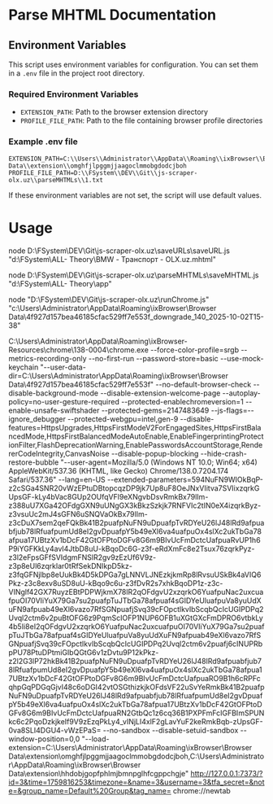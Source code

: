 # Parse MHTML Documentation

## Environment Variables

This script uses environment variables for configuration. You can set them in a `.env` file in the project root directory.

### Required Environment Variables

- `EXTENSION_PATH`: Path to the browser extension directory
- `PROFILE_FILE_PATH`: Path to the file containing browser profile directories

### Example .env file

```
EXTENSION_PATH=C:\\Users\\Administrator\\AppData\\Roaming\\ixBrowser\\Browser Data\\extension\\omghfjlpggmjjaagoclmmobgdodcjboh
PROFILE_FILE_PATH=D:\\FSystem\\DEV\\Git\\js-scraper-olx.uz\\parseMHTMLs\\1.txt
```

If these environment variables are not set, the script will use default values.



# Usage
node D:\FSystem\DEV\Git\js-scraper-olx.uz\saveURLs\saveURL.js "d:\FSystem\ALL\- Theory\BMW - Транспорт - OLX.uz.mhtml" 

node D:\FSystem\DEV\Git\js-scraper-olx.uz\parseMHTMLs\saveMHTML.js "d:\FSystem\ALL\- Theory\app"


node "D:\FSystem\DEV\Git\js-scraper-olx.uz\runChrome.js"  "c:\\Users\\Administrator\\AppData\\Roaming\\ixBrowser\\Browser Data\\4f927d157bea46185cfac529ff7e553f_downgrade_140_2025-10-02T15-38"





C:\\Users\\Administrator\\AppData\\Roaming\\ixBrowser-Resources\\chrome\138-0004\chrome.exe --force-color-profile=srgb --metrics-recording-only --no-first-run --password-store=basic --use-mock-keychain "--user-data-dir=C:\\Users\\Administrator\\AppData\\Roaming\\ixBrowser\\Browser Data\\4f927d157bea46185cfac529ff7e553f" --no-default-browser-check --disable-background-mode --disable-extension-welcome-page --autoplay-policy=no-user-gesture-required --protected-enablechromeversion=1 --enable-unsafe-swiftshader --protected-gems=2147483649 --js-flags=--ignore_debugger --protected-webgpu=intel,gen-9 --disable-features=HttpsUpgrades,HttpsFirstModeV2ForEngagedSites,HttpsFirstBalancedMode,HttpsFirstBalancedModeAutoEnable,EnableFingerprintingProtectionFilter,FlashDeprecationWarning,EnablePasswordsAccountStorage,RendererCodeIntegrity,CanvasNoise --disable-popup-blocking --hide-crash-restore-bubble "--user-agent=Mozilla/5.0 (Windows NT 10.0; Win64; x64) AppleWebKit/537.36 (KHTML, like Gecko) Chrome/138.0.7204.174 Safari/537.36" --lang=en-US --extended-parameters=594NuFN9WIOkBqP-z2cSGa4SNR20vWzEPtuDBtopcqzDP9jk7Up8uF8OeJNxVIitva7SVIixzqrkGUpsGF-kLy4bVac8GUp2OUfqVFl9eXNgvbDsvRmkBx79lIm-z388uU7XGa42OFdgGXN9uUNgGX3kBkzSzkjk7RNFVIc2tIN0eX4izqrkByz-z3vsuUc2mJ4sGFN6uSNQVaOkBx79lIm-z3cDuX7sem2qeFQkBk41B2puafpNuFN9uDpuafpTvRDYeU26lJ48lRd9afpuabfjub78lRfuafpumUd8eI2gvDpuafpY5b49eXl6va4uafpuOx4slXc2ukTbGa78afpua17UBtzXv1bDcF42GtOFPtoDGFv8G6m9BIvUcFmDctcUafpuaRvUP1h6P9iYGFKkLy4avI4JtbD8uU-kBqoDc6G-z3f-eRdXmFc8e2Tsux76zqrkPyz-z3l2eFpsGFfSVIdgmFNSlR2gv9zEzUf6V9z-z3p8eUl6zqrklar0tRfSekDNIkpD5kz-z3fqGFNjlbp8eUukBk4D5kDPGa7gLNNVLJNEzkjkmRp8lRvsuUSkBk4aVIQ6Pkz-z3c8exv8uSD8uU-kBqo9c6u-z3fDvR2s7xhkBqoDP1z-z3c-VINglf42GX7RuyzEBtPDPWjkmX78lR2qOFdgvU2xzqrkO6YuafpuNac2uxcuafpuOI70VIiYuX79Ga7su2puafpTuJTbGa78afpuaf4sGIDYeUluafpuVa8yuUdXuFN9afpuab49eXl6vazo7RfSGNpuafjSvq39cFOpctlkvIbScqbQcIcUGIPDPq2Uvql2ctm6v2puBtOFG6z9PqmScIOFP1NUP6OFB1uXGtGXcFmDPRO6vtbkLy4b5Ii8eI2qOFdgvU2xzqrkO6YuafpuNac2uxcuafpuOI70VIiYuX79Ga7su2puafpTuJTbGa78afpuaf4sGIDYeUluafpuVa8yuUdXuFN9afpuab49eXl6vazo7RfSGNpuafjSvq39cFOpctlkvIbScqbQcIcUGIPDPq2Uvql2ctm6v2puafj6cINUPRbpPU78PtuDPtmiGIbQGtG6v1zDvtu9P12kPkz-z2l2G3lP72hkBk41B2puafpNuFN9uDpuafpTvRDYeU26lJ48lRd9afpuabfjub78lRfuafpumUd8eI2gvDpuafpY5b49eXl6va4uafpuOx4slXc2ukTbGa78afpua17UBtzXv1bDcF42GtOFPtoDGFv8G6m9BIvUcFmDctcUafpuaRO9B1h6cRPFcqhpGqPDGqGjvI48c6oDGI42vtOSGthizkjkOFdsVF22uSvYeRmkBk41B2puafpNuFN9uDpuafpTvRDYeU26lJ48lRd9afpuabfjub78lRfuafpumUd8eI2gvDpuafpY5b49eXl6va4uafpuOx4slXc2ukTbGa78afpua17UBtzXv1bDcF42GtOFPtoDGFv8G6m9BIvUcFmDctcUafpuaRN2GtbQc1z6cq36B1PXPFmFcIGFBImSPUNkc6c2PqoDzkjkeIf9V9zEzqPkLy4_vINjLI4xlF2gLavYuF2keRmkBqb-zUpsGF-0va8SLI4DGU4-vWzEPaS= --no-sandbox --disable-setuid-sandbox --window-position=0,0 "--load-extension=C:\\Users\\Administrator\\AppData\\Roaming\\ixBrowser\\Browser Data\\extension\\omghfjlpggmjjaagoclmmobgdodcjboh,C:\\Users\\Administrator\\AppData\\Roaming\\ixBrowser\\Browser Data\\extension\\hhdobjgopfphlmjbmnpglhfcgppchgje" http://127.0.0.1:7373/?id=3&time=1759816253&timezone=&name=3&username=3&tfa_secret=&note=&group_name=Default%20Group&tag_name= chrome://newtab